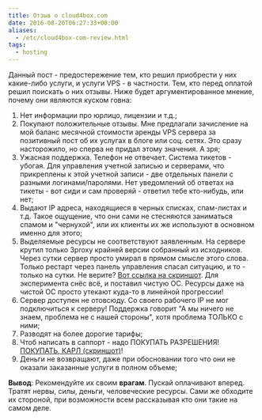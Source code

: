 ```yaml
---
title: Отзыв о cloud4box.com
date: 2016-08-20T06:27:33+00:00
aliases:
  - /etc/cloud4box-com-review.html
tags:
  - hosting
---
```


Данный пост - предостережение тем, кто решил приобрести у них какие-либо услуги, и услуги VPS - в частности. Тем, кто перед оплатой решил поискать о них отзывы. Ниже будет аргументированное мнение, почему они являются куском говна:

1. Нет информации про юрлицо, лицензии и т.д.;
2. Покупают положительные отзывы. Мне предлагали зачисление на мой баланс месячной стоимости аренды VPS сервера за позитивный пост об их услугах в блоге или соц. сетях. Это сразу насторожило, но сперва не придал этому значения. А зря;
3. Ужасная поддержка. Телефон не отвечает. Система тикетов - убогая. Для управления учетной записью и серверами, что прикреплены к этой учетной записи - две отдельных панели с разными логинами/паролями. Нет уведомлений об ответах на тикеты - вот сиди и сам проверяй - ответил тебе кто-нибудь, или нет;
4. Выдают IP адреса, находящиеся в черных списках, спам-листах и т.д. Такое ощущение, что они сами не стесняются заниматься спамом и "чернухой", или их клиенты их же используют в основном именно для этого;
5. Выделяемые ресурсы не соответствуют заявленным. На сервере крутил только 3proxy крайней версии собранный из исходников. Через сутки сервер просто умирал в прямом смысле этого слова. Только рестарт через панель управления спасал ситуацию, и то - только на сутки. Не верите? [Вот ссылка на скриншот](https://habrastorage.org/files/9dd/073/a79/9dd073a790e743b7aa393b89c7e75945.png). Для эксперимента снёс всё, и поставил чистую ОС. Ресурсы даже на чистой ОС просто утекают куда-то в линейной прогрессии!
6. Сервер доступен не отовсюду. Cо своего рабочего IP не мог подключиться к серверу! Поддержка говорит "А мы ничего не знаем, проблема не с нашей стороны", хотя проблема ТОЛЬКО с ними;
7. Разводят на более дорогие тарифы;
8. Чтоб написать в саппорт - надо ПОКУПАТЬ РАЗРЕШЕНИЯ! [ПОКУПАТЬ, КАРЛ (скриншот)](https://habrastorage.org/files/3ec/c6e/a5c/3ecc6ea5cd9c40728de5e7e328306d6e.png)!
9. Деньги не возвращают, даже при обосновании того что они не оказали заказанные услуги в полном объеме;

**Вывод**: Рекомендуйте их своим **врагам**. Пускай оплачивают вперед. Тратят нервы, силы, деньги, человеческие ресурсы. Сами же обходите их стороной, при возможности всем рассказывая кто они такие на самом деле.
